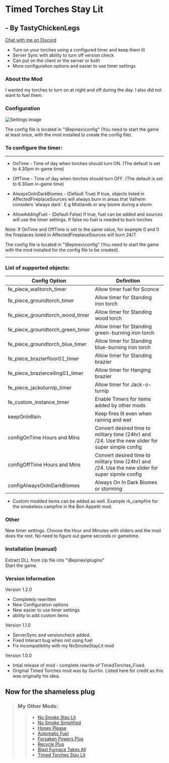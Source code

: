 ﻿# Timed Torches Stay Lit

## - By TastyChickenLegs

[Chat with me on Discord](https://discord.com/users/TastyChickenLegs#4818)
 
- Turn on your torches using a configured timer and keep them lit
- Server Sync with ability to turn off version check
- Can put on the client or the server or both
- More configuration options and easier to use timer settings



### About the Mod
I wanted my torches to turn on at night and off during the day.  I also did not want to fuel them.

### Configuration
![Settings Image](https://i.ibb.co/XCpf9Zh/menutt.png)



The config file is located in "<GameDirectory>\Bepinex\config" (You need to start the game at least once, with the mod installed to create the config file).


### To configure the timer:
 _______
- OnTime - Time of day when torches should turn ON. (The default is set to 4.30pm in-game time)
- OffTime - Time of day when torches should turn OFF. (The default is set to 6.30am in-game time)

- AlwaysOnInDarkBiomes - (Default True) If true, objects listed in AffectedFireplaceSources will always burn in areas that Valheim considers 'always dark'. E.g Mistlands or any biome during a storm.

- AllowAddingFuel - (Default False) If true, fuel can be added and sources will use the timer settings.  If false no fuel is needed to burn torches
 

Note: If OnTime and OffTime is set to the same value, for example 0 and 0 the fireplaces listed in AffectedFireplaceSources will burn 24/7.

The config file is located in "<GameDirectory>\Bepinex\config" (You need to start the game with the mod installed for the config file to be created).
_______
### List of supported objects:
  
|Config Option|Definition
|---|---|
|fe_piece_walltorch_timer | Allow timer fuel for Sconce
|fe_piece_groundtorch_timer | Allow timer for Standing iron torch
|fe_piece_groundtorch_wood_timer | Allow timer for Standing wood torch
|fe_piece_groundtorch_green_timer |Allow timer for Standing green-burning iron torch
|fe_piece_groundtorch_blue_timer | Allow timer for Standing blue-burning iron torch
|fe_piece_brazierfloor01_timer | Allow timer for Standing brazier
|fe_piece_brazierceiling01_timer | Allow timer for Hanging brazier
|fe_piece_jackoturnip_timer | Allow timer for Jack-o-turnip
|fe_custom_instance_timer | Enable Timers for items added by other mods
|keepOnInRain | Keep fires lit even when raining and wet
|configOnTime Hours and Mins  | Convert desired time to military time (24hr) and /24.  Use the new slider for super simple config
|configOffTime Hours and Mins | Convert desired time to military time (24hr) and /24.  Use the new slider for super sipmle config
|configAlwaysOnInDarkBiomes | Always On In Dark Biomes or storming

- Custom modded items can be added as well.  Example rk_campfire for the smokeless campfire in the Bon Appetit mod.

### Other

New timer settings. Choose the Hour and Minutes with sliders and the mod does the rest.
No need to figure out game seconds or gametime.


### Installation (manual)  
Extract DLL from zip file into "<GameDirectory>\Bepinex\plugins"  
Start the game.

### Version Information

Version 1.2.0

- Completely rewritten 
- New Configuration options
- New easier to use timer settings
- ability to add custom items

Version 1.1.0

- ServerSync and versioncheck added.
- Fixed Interact bug when not using fuel
- Fix incompatibility with my NoSmokeStayLit mod

Version 1.0.0

- Intial release of mod - complete rewrite of TimedTorches_Fixed.
- Original Timed Torches mod was by Gurrlin.  Listed here for credit as this was originally his idea.

##	Now for the shameless plug

> ### My Other Mods:
>>* [No Smoke Stay Lit](https://valheim.thunderstore.io/package/TastyChickenLeg/NoSmokeStayLit/)
>>* [No Smoke Simplified](https://valheim.thunderstore.io/package/TastyChickenLegs/NoSmokeSimplified/)
>>* [Honey Please](https://valheim.thunderstore.io/package/TastyChickenLegs/HoneyPlease/)
>>* [Automatic Fuel](https://valheim.thunderstore.io/package/TastyChickenLeg/AutomaticFuel/)
>>* [Forsaken Powers Plus](https://valheim.thunderstore.io/package/TastyChickenLeg/ForsakenPowersPlus/)
>>* [Recycle Plus](https://valheim.thunderstore.io/package/TastyChickenLeg/RecyclePlus/)
>>* [Blast Furnace Takes All](https://valheim.thunderstore.io/package/TastyChickenLeg/BlastFurnaceTakesAll/)
>>* [Timed Torches Stay Lit](https://valheim.thunderstore.io/package/TastyChickenLeg/TimedTorchesStayLit/)
